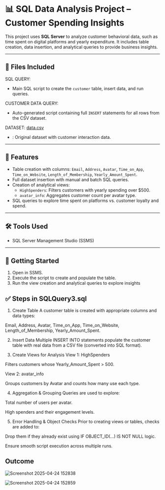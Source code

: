 
# 📊 SQL Data Analysis Project – Customer Spending Insights

This project uses **SQL Server** to analyze customer behavioral data, such as time spent on digital platforms and yearly expenditure. It includes table creation, data insertion, and analytical queries to provide business insights.

---

## 📁 Files Included

SQL QUERY: 

- Main SQL script to create the `customer` table, insert data, and run queries.

CUSTOMER DATA QUERY:

- Auto-generated script containing full `INSERT` statements for all rows from the CSV dataset.

DATASET: [data.csv](https://github.com/user-attachments/files/19888911/data.csv)

- : Original dataset with customer interaction data.
  

---

## 🧠 Features

- Table creation with columns: `Email`, `Address`, `Avatar`, `Time_on_App`, `Time_on_Website`, `Length_of_Membership`, `Yearly_Amount_Spent`.
- Full dataset insertion with manual and batch SQL queries.
- Creation of analytical views:
  - `HighSpenders`: Filters customers with yearly spending over $500.
  - `avatar_info`: Aggregates customer count per avatar type.
- SQL queries to explore time spent on platforms vs. customer loyalty and spend.

---

## 🛠️ Tools Used

- SQL Server Management Studio (SSMS)

---

## 🚀 Getting Started

1. Open  in SSMS.
2. Execute the script to create and populate the table.
3. Run the view creation and analytical queries to explore insights


## ✅ Steps in SQLQuery3.sql
1. Create Table
A customer table is created with appropriate columns and data types:

Email, Address, Avatar, Time_on_App, Time_on_Website, Length_of_Membership, Yearly_Amount_Spent.

2. Insert Data
Multiple INSERT INTO statements populate the customer table with real data from a CSV file (converted into SQL format).

3. Create Views for Analysis
View 1: HighSpenders

Filters customers whose Yearly_Amount_Spent > 500.

View 2: avatar_info

Groups customers by Avatar and counts how many use each type.

4. Aggregation & Grouping
Queries are used to explore:

Total number of users per avatar.

High spenders and their engagement levels.

5. Error Handling & Object Checks
Prior to creating views or tables, checks are added to:

Drop them if they already exist using IF OBJECT_ID(...) IS NOT NULL logic.

Ensure smooth script execution across multiple runs.

## Outcome

![Screenshot 2025-04-24 152838](https://github.com/user-attachments/assets/9b76a550-dd77-4969-bb78-ce0aaa7ff2bc)



![Screenshot 2025-04-24 152859](https://github.com/user-attachments/assets/580b0eaa-c165-44da-aff3-1e4bdae09bdc)

